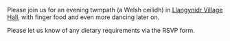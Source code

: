 Please join us for an evening twmpath (a Welsh ceilidh) in <a href="https://goo.gl/maps/pQNvSBXcm5WxEPhc9" target="_blank">Llangynidr Village Hall</a>, with finger food and even more dancing later on.

Please let us know of any dietary requirements via the RSVP form.
